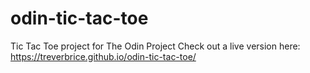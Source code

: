 # odin-tic-tac-toe
Tic Tac Toe project for The Odin Project
Check out a live version here: https://treverbrice.github.io/odin-tic-tac-toe/
